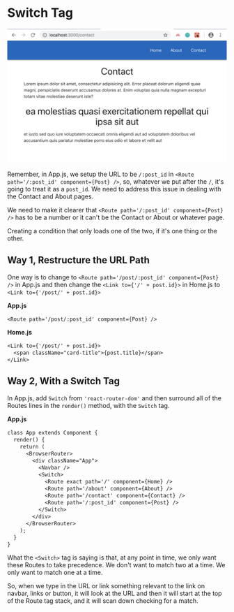 # Switch Tag

<kbd>![alt text](img/contactissue.png "screenshot")</kbd>

Remember, in App.js, we setup the URL to be ```/:post_id``` in ```<Route path='/:post_id' component={Post} />```, so, whatever we put after the ```/```, it's going to treat it as a ```post_id```. We need to address this issue in dealing with the Contact and About pages.

We need to make it clearer that ```<Route path='/:post_id' component={Post} />``` has to be a number or it can't be the Contact or About or whatever page.

Creating a condition that only loads one of the two, if it's one thing or the other.

## Way 1, Restructure the URL Path

One way is to change to ```<Route path='/post/:post_id' component={Post} />``` in App.js and then change the ```<Link to={'/' + post.id}>``` in Home.js to ```<Link to={'/post/' + post.id}>```

**App.js**
```
<Route path='/post/:post_id' component={Post} />
```

**Home.js**
```
<Link to={'/post/' + post.id}>
  <span className="card-title">{post.title}</span>
</Link>
```

## Way 2, With a **Switch Tag**

In App.js, add ```Switch``` from ```'react-router-dom'``` and then surround all of the Routes lines in the ```render()``` method, with the ```Switch``` tag.

**App.js**
```
class App extends Component {
  render() {
    return (
      <BrowserRouter>
        <div className="App">
          <Navbar />
          <Switch>
            <Route exact path='/' component={Home} />
            <Route path='/about' component={About} />
            <Route path='/contact' component={Contact} />
            <Route path='/:post_id' component={Post} />
          </Switch>
        </div>
      </BrowserRouter>
    );
  }
}
```

What the ```<Switch>``` tag is saying is that, at any point in time, we only want these Routes to take precedence. We don't want to match two at a time. We only want to match one at a time.

So, when we type in the URL or link something relevant to the link on navbar, links or button, it will look at the URL and then it will start at the top of the Route tag stack, and it will scan down checking for a match.
